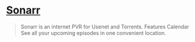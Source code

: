 # [Sonarr](https://sonarr.tv/)
> Sonarr is an internet PVR for Usenet and Torrents. Features Calendar See all your upcoming episodes in one convenient location.

